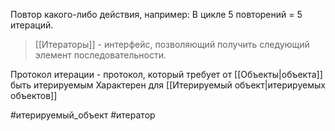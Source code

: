 Повтор какого-либо действия, например:
В цикле 5 повторений = 5 итераций.

> [[Итераторы]] - интерфейс, позволяющий получить следующий элемент последовательности.


Протокол итерации - протокол, который требует от [[Объекты|объекта]] быть итерируемым 
Характерен для [[Итерируемый объект|итерируемых объектов]] 


#итерируемый_объект #итератор 